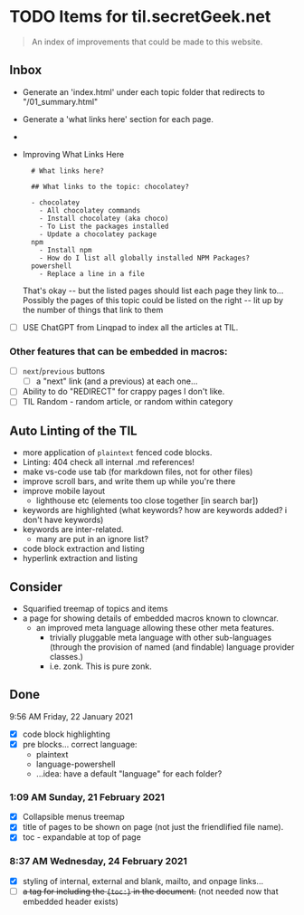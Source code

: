 ﻿# TODO Items for til.secretGeek.net

> An index of improvements that could be made to this website.

## Inbox

- Generate an 'index.html' under each topic folder that redirects to "/01_summary.html"
- Generate a 'what links here' section for each page.
- 


- Improving  What Links Here

		# What links here?
		
		## What links to the topic: chocolatey?

		- chocolatey
		  - All chocolatey commands
		  - Install chocolatey (aka choco)
		  - To List the packages installed
		  - Update a chocolatey package
		npm
		  - Install npm
		  - How do I list all globally installed NPM Packages?
		powershell
		  - Replace a line in a file
		
	That's okay -- but the listed pages should list each page they link to...
	Possibly the pages of this topic could be listed on the right -- lit up by the number of things that link to them
	
- [ ] USE ChatGPT from Linqpad to index all the articles at TIL.	


### Other features that can be embedded in macros:

- [ ] `next`/`previous` buttons
	- [ ] a "next" link (and a previous) at each one...
- [ ] Ability to do "REDIRECT" for crappy pages I don't like.
- [ ] TIL Random - random article, or random within category

## Auto Linting of the TIL

- more application of `plaintext` fenced code blocks.
- Linting: 404 check all internal .md references!
- make vs-code use tab (for markdown files, not for other files)
- improve scroll bars, and write them up while you're there
- improve mobile layout
	- lighthouse etc (elements too close together [in search bar])
- keywords are highlighted (what keywords? how are keywords added? i don't have keywords)
- keywords are inter-related.
	- many are put in an ignore list?
- code block extraction and listing
- hyperlink extraction and listing

## Consider

- Squarified treemap of topics and items
- a page for showing details of embedded macros known to clowncar.
	- an improved meta language allowing these other meta features.
		- trivially pluggable meta language with other sub-languages (through the provision of named (and findable) language provider classes.)
		- i.e. zonk. This is pure zonk.

## Done

9:56 AM Friday, 22 January 2021

- [x] code block highlighting
- [x] pre blocks... correct language:
	- plaintext
	- language-powershell
	- ...idea: have a default "language" for each folder?

### 1:09 AM Sunday, 21 February 2021

- [x] Collapsible menus treemap
- [x] title of pages to be shown on page (not just the friendlified file name).
- [x] toc - expandable at top of page

### 8:37 AM Wednesday, 24 February 2021

- [x] styling of internal, external and blank, mailto, and onpage links...
- [ ] ~~a tag for including the `{toc:}` in the document.~~ (not needed now that embedded header exists)
